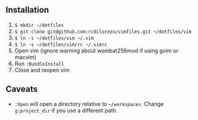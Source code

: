 ## Installation

1. `$ mkdir ~/dotfiles`
2. `$ git clone git@github.com:rcdilorezo/vimfiles.git ~/dotfiles/vim`
3. `$ ln -s ~/dotfiles/vim ~/.vim`
3. `$ ln -s ~/dotfiles/vim/rc ~/.vimrc`
3. Open vim (ignore warning about wombat256mod if using gvim or macvim)
4. Run `:BundleInstall`
5. Close and reopen vim

## Caveats

* `:Open` will open a directory relative to `~/workspaces`. Change `g:project_dir` if you use a different path.
